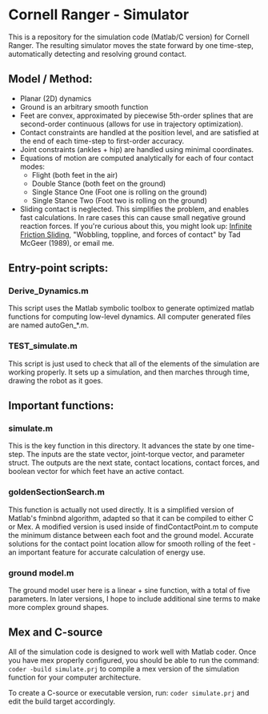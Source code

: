 # Cornell Ranger - Simulator

This is a repository for the simulation code (Matlab/C version) for Cornell Ranger. The resulting simulator moves the state forward by one time-step, automatically detecting and resolving ground contact.

## Model / Method:
- Planar (2D) dynamics
- Ground is an arbitrary smooth function
- Feet are convex, approximated by piecewise 5th-order splines that are second-order continuous (allows for use in trajectory optimization).
- Contact constraints are handled at the position level, and are satisfied at the end of each time-step to first-order accuracy.
- Joint constraints (ankles + hip) are handled using minimal coordinates.
- Equations of motion are computed analytically for each of four contact modes:
    - Flight (both feet in the air)
    - Double Stance (both feet on the ground)
    - Single Stance One (Foot one is rolling on the ground)
    - Single Stance Two (Foot two is rolling on the ground)
- Sliding contact is neglected. This simplifies the problem, and enables fast calculations. In rare cases this can cause small negative ground reaction forces. If you're curious about this, you might look up: [Infinite Friction Sliding](http://www.birs.ca/workshops/2014/14w5147/files/InfiniteFrictionSliding.pdf), "Wobbling, toppline, and forces of contact" by Tad McGeer (1989), or email me.


## Entry-point scripts:

### Derive_Dynamics.m
This script uses the Matlab symbolic toolbox to generate optimized matlab functions for computing low-level dynamics. All computer generated files are named autoGen_*.m.

### TEST_simulate.m
This script is just used to check that all of the elements of the simulation are working properly. It sets up a simulation, and then marches through time, drawing the robot as it goes.


## Important functions:

### simulate.m
This is the key function in this directory. It advances the state by one time-step. The inputs are the state vector, joint-torque vector, and parameter struct. The outputs are the next state, contact locations, contact forces, and boolean vector for which feet have an active contact.

### goldenSectionSearch.m
This function is actually not used directly. It is a simplified version of Matlab's fminbnd algorithm, adapted so that it can be compiled to either C or Mex. A modified version is used inside of findContactPoint.m to compute the minimum distance between each foot and the ground model. Accurate solutions for the contact point location allow for smooth rolling of the feet - an important feature for accurate calculation of energy use.

### ground model.m
The ground model user here is a linear + sine function, with a total of five parameters. In later versions, I hope to include additional sine terms to make more complex ground shapes.

## Mex and C-source

All of the simulation code is designed to work well with Matlab coder. Once you have mex properly configured, you should be able to run the command: `coder -build simulate.prj` to compile a mex version of the simulation function for your computer architecture.

To create a C-source or executable version, run: `coder simulate.prj` and edit the build target accordingly.
